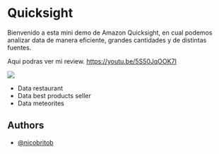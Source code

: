 
# Quicksight

Bienvenido a esta mini demo de Amazon Quicksight, en cual podemos analizar data de manera eficiente, grandes cantidades y de distintas fuentes.

Aqui podras ver mi review. https://youtu.be/5S50JqOOK7I

[![](https://markdown-videos.deta.dev/youtube/5S50JqOOK7I)](https://youtu.be/5S50JqOOK7I)


- Data restaurant
- Data best products seller
- Data meteorites


## Authors

- [@nicobritob](https://www.github.com/nicobritob)
